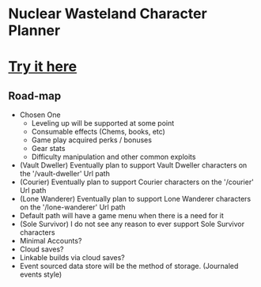 # Nuclear Wasteland Character Planner

# [Try it here](https://nwcp.vercel.app/)

## Road-map

- Chosen One
  - Leveling up will be supported at some point
  - Consumable effects (Chems, books, etc)
  - Game play acquired perks / bonuses
  - Gear stats
  - Difficulty manipulation and other common exploits
- (Vault Dweller) Eventually plan to support Vault Dweller characters on the '/vault-dweller' Url path
- (Courier) Eventually plan to support Courier characters on the '/courier' Url path
- (Lone Wanderer) Eventually plan to support Lone Wanderer characters on the '/lone-wanderer' Url path
- Default path will have a game menu when there is a need for it
- (Sole Survivor) I do not see any reason to ever support Sole Survivor characters
- Minimal Accounts?
- Cloud saves?
- Linkable builds via cloud saves?
- Event sourced data store will be the method of storage. (Journaled events style)
